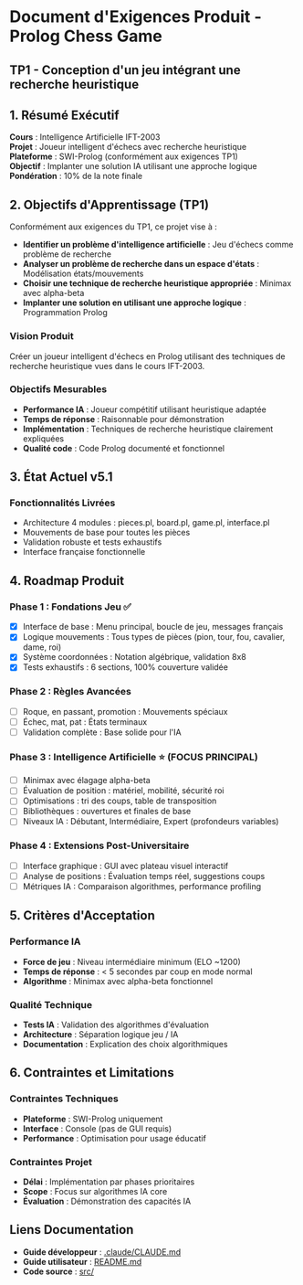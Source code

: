 # Document d'Exigences Produit - Prolog Chess Game
## TP1 - Conception d'un jeu intégrant une recherche heuristique

## 1. Résumé Exécutif

**Cours** : Intelligence Artificielle IFT-2003  
**Projet** : Joueur intelligent d'échecs avec recherche heuristique  
**Plateforme** : SWI-Prolog (conformément aux exigences TP1)  
**Objectif** : Implanter une solution IA utilisant une approche logique  
**Pondération** : 10% de la note finale

## 2. Objectifs d'Apprentissage (TP1)

Conformément aux exigences du TP1, ce projet vise à :
- **Identifier un problème d'intelligence artificielle** : Jeu d'échecs comme problème de recherche
- **Analyser un problème de recherche dans un espace d'états** : Modélisation états/mouvements
- **Choisir une technique de recherche heuristique appropriée** : Minimax avec alpha-beta
- **Implanter une solution en utilisant une approche logique** : Programmation Prolog

### Vision Produit
Créer un joueur intelligent d'échecs en Prolog utilisant des techniques de recherche heuristique vues dans le cours IFT-2003.

### Objectifs Mesurables
- **Performance IA** : Joueur compétitif utilisant heuristique adaptée
- **Temps de réponse** : Raisonnable pour démonstration
- **Implémentation** : Techniques de recherche heuristique clairement expliquées
- **Qualité code** : Code Prolog documenté et fonctionnel

## 3. État Actuel v5.1

### Fonctionnalités Livrées
- Architecture 4 modules : pieces.pl, board.pl, game.pl, interface.pl
- Mouvements de base pour toutes les pièces
- Validation robuste et tests exhaustifs
- Interface française fonctionnelle

## 4. Roadmap Produit

### Phase 1 : Fondations Jeu ✅
- [x] Interface de base : Menu principal, boucle de jeu, messages français
- [x] Logique mouvements : Tous types de pièces (pion, tour, fou, cavalier, dame, roi)
- [x] Système coordonnées : Notation algébrique, validation 8x8
- [x] Tests exhaustifs : 6 sections, 100% couverture validée

### Phase 2 : Règles Avancées
- [ ] Roque, en passant, promotion : Mouvements spéciaux
- [ ] Échec, mat, pat : États terminaux  
- [ ] Validation complète : Base solide pour l'IA

### Phase 3 : Intelligence Artificielle ⭐ (FOCUS PRINCIPAL)
- [ ] Minimax avec élagage alpha-beta
- [ ] Évaluation de position : matériel, mobilité, sécurité roi
- [ ] Optimisations : tri des coups, table de transposition
- [ ] Bibliothèques : ouvertures et finales de base
- [ ] Niveaux IA : Débutant, Intermédiaire, Expert (profondeurs variables)

### Phase 4 : Extensions Post-Universitaire
- [ ] Interface graphique : GUI avec plateau visuel interactif
- [ ] Analyse de positions : Évaluation temps réel, suggestions coups
- [ ] Métriques IA : Comparaison algorithmes, performance profiling

## 5. Critères d'Acceptation

### Performance IA
- **Force de jeu** : Niveau intermédiaire minimum (ELO ~1200)
- **Temps de réponse** : < 5 secondes par coup en mode normal
- **Algorithme** : Minimax avec alpha-beta fonctionnel

### Qualité Technique
- **Tests IA** : Validation des algorithmes d'évaluation
- **Architecture** : Séparation logique jeu / IA
- **Documentation** : Explication des choix algorithmiques

## 6. Contraintes et Limitations

### Contraintes Techniques
- **Plateforme** : SWI-Prolog uniquement
- **Interface** : Console (pas de GUI requis)
- **Performance** : Optimisation pour usage éducatif

### Contraintes Projet
- **Délai** : Implémentation par phases prioritaires
- **Scope** : Focus sur algorithmes IA core
- **Évaluation** : Démonstration des capacités IA

## Liens Documentation
- **Guide développeur** : [.claude/CLAUDE.md](.claude/CLAUDE.md)
- **Guide utilisateur** : [README.md](README.md)
- **Code source** : [src/](src/)